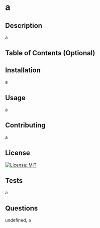 # a

  ## Description
  
 a
 
  
  ## Table of Contents (Optional)
  

  
  ## Installation

  a
  
 
  ## Usage
  
  a
  
  ## Contributing

  a

 
  ## License
  
  [![License: MIT](https://img.shields.io/badge/License-MIT-yellow.svg)](https://opensource.org/licenses/MIT)
   
  
  ## Tests
a

  ## Questions
  
undefined,
a
